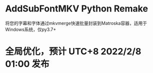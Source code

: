 # AddSubFontMKV Python Remake
将您的字幕和字体通过mkvmerge快速批量封装到Matroska容器，适用于Windows系统，仅py3.7+
# 全局优化，预计 UTC+8 2022/2/8 01:00 发布
